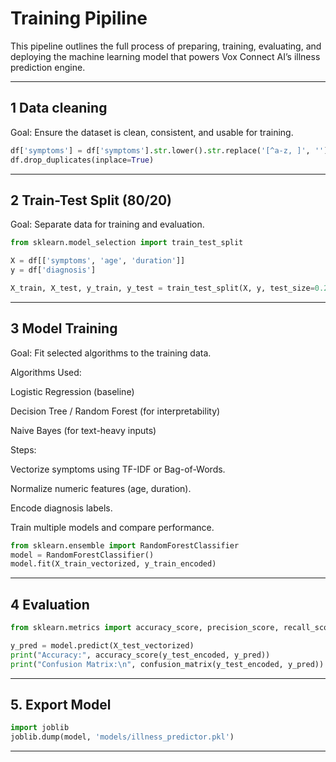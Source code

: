 # Training Pipiline

This pipeline outlines the full process of preparing, training, evaluating, and deploying the machine learning model that powers Vox Connect AI’s illness prediction engine.

---

## 1 Data cleaning  

 Goal: Ensure the dataset is clean, consistent, and usable for training.
```python  
df['symptoms'] = df['symptoms'].str.lower().str.replace('[^a-z, ]', '')
df.drop_duplicates(inplace=True)
```

---

## 2 Train-Test Split (80/20)

 Goal: Separate data for training and evaluation.
```python  
from sklearn.model_selection import train_test_split

X = df[['symptoms', 'age', 'duration']]
y = df['diagnosis']

X_train, X_test, y_train, y_test = train_test_split(X, y, test_size=0.2, stratify=y)
```
---

## 3 Model Training
 
Goal: Fit selected algorithms to the training data.

Algorithms Used:

Logistic Regression (baseline)

Decision Tree / Random Forest (for interpretability)

Naive Bayes (for text-heavy inputs)

Steps:

Vectorize symptoms using TF-IDF or Bag-of-Words.

Normalize numeric features (age, duration).

Encode diagnosis labels.

Train multiple models and compare performance.
```python 
from sklearn.ensemble import RandomForestClassifier
model = RandomForestClassifier()
model.fit(X_train_vectorized, y_train_encoded)
```
---
## 4 Evaluation
```python 
from sklearn.metrics import accuracy_score, precision_score, recall_score, confusion_matrix

y_pred = model.predict(X_test_vectorized)
print("Accuracy:", accuracy_score(y_test_encoded, y_pred))
print("Confusion Matrix:\n", confusion_matrix(y_test_encoded, y_pred))
```
---

## 5. Export Model
```python 
import joblib
joblib.dump(model, 'models/illness_predictor.pkl')
```

---
